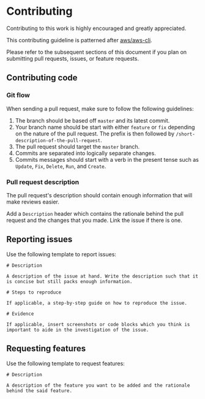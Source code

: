 # Contributing

Contributing to this work is highly encouraged and greatly appreciated.

This contributing guideline is patterned after [aws/aws-cli](https://github.com/aws/aws-cli/blob/develop/CONTRIBUTING.rst).

Please refer to the subsequent sections of this document if you plan on submitting pull requests, issues, or feature requests.

## Contributing code

### Git flow

When sending a pull request, make sure to follow the following guidelines:

1. The branch should be based off `master` and its latest commit.
1. Your branch name should be start with either `feature` or `fix` depending on the nature of the pull request. The prefix is then followed by `/short-description-of-the-pull-request`.
1. The pull request should target the `master` branch.
1. Commits are separated into logically separate changes.
1. Commits messages should start with a verb in the present tense such as `Update`, `Fix`, `Delete`, `Run`, and `Create`.

### Pull request description

The pull request's description should contain enough information that will make reviews easier.

Add a `Description` header which contains the rationale behind the pull request and the changes that you made. Link the issue if there is one.

## Reporting issues

Use the following template to report issues:

```
# Description

A description of the issue at hand. Write the description such that it is concise but still packs enough information.

# Steps to reproduce

If applicable, a step-by-step guide on how to reproduce the issue.

# Evidence

If applicable, insert screenshots or code blocks which you think is important to aide in the investigation of the issue.
```

## Requesting features

Use the following template to request features:

```
# Description

A description of the feature you want to be added and the rationale behind the said feature.
```
